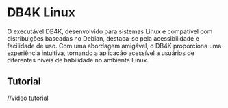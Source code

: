 # DB4K Linux

O executável DB4K, desenvolvido para sistemas Linux e compatível com distribuições baseadas no Debian, destaca-se pela acessibilidade e facilidade de uso. Com uma abordagem amigável, o DB4K proporciona uma experiência intuitiva, tornando a aplicação acessível a usuários de diferentes níveis de habilidade no ambiente Linux.

## Tutorial
//video tutorial
